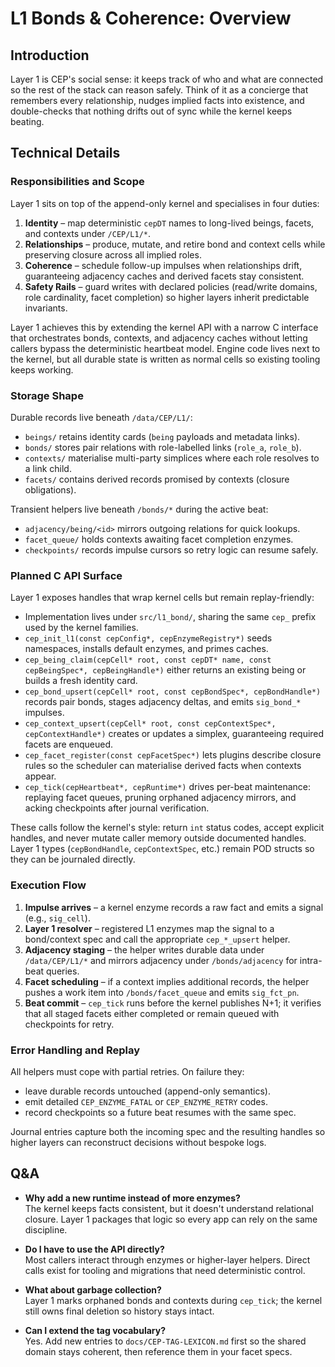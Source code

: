 # L1 Bonds & Coherence: Overview

## Introduction
Layer 1 is CEP's social sense: it keeps track of who and what are connected so the rest of the stack can reason safely. Think of it as a concierge that remembers every relationship, nudges implied facts into existence, and double-checks that nothing drifts out of sync while the kernel keeps beating.

## Technical Details
### Responsibilities and Scope
Layer 1 sits on top of the append-only kernel and specialises in four duties:
1. **Identity** – map deterministic `cepDT` names to long-lived beings, facets, and contexts under `/CEP/L1/*`.
2. **Relationships** – produce, mutate, and retire bond and context cells while preserving closure across all implied roles.
3. **Coherence** – schedule follow-up impulses when relationships drift, guaranteeing adjacency caches and derived facets stay consistent.
4. **Safety Rails** – guard writes with declared policies (read/write domains, role cardinality, facet completion) so higher layers inherit predictable invariants.

Layer 1 achieves this by extending the kernel API with a narrow C interface that orchestrates bonds, contexts, and adjacency caches without letting callers bypass the deterministic heartbeat model. Engine code lives next to the kernel, but all durable state is written as normal cells so existing tooling keeps working.

### Storage Shape
Durable records live beneath `/data/CEP/L1/`:
- `beings/` retains identity cards (`being` payloads and metadata links).
- `bonds/` stores pair relations with role-labelled links (`role_a`, `role_b`).
- `contexts/` materialise multi-party simplices where each role resolves to a link child.
- `facets/` contains derived records promised by contexts (closure obligations).

Transient helpers live beneath `/bonds/*` during the active beat:
- `adjacency/being/<id>` mirrors outgoing relations for quick lookups.
- `facet_queue/` holds contexts awaiting facet completion enzymes.
- `checkpoints/` records impulse cursors so retry logic can resume safely.

### Planned C API Surface
Layer 1 exposes handles that wrap kernel cells but remain replay-friendly:
- Implementation lives under `src/l1_bond/`, sharing the same `cep_` prefix used by the kernel families.
- `cep_init_l1(const cepConfig*, cepEnzymeRegistry*)` seeds namespaces, installs default enzymes, and primes caches.
- `cep_being_claim(cepCell* root, const cepDT* name, const cepBeingSpec*, cepBeingHandle*)` either returns an existing being or builds a fresh identity card.
- `cep_bond_upsert(cepCell* root, const cepBondSpec*, cepBondHandle*)` records pair bonds, stages adjacency deltas, and emits `sig_bond_*` impulses.
- `cep_context_upsert(cepCell* root, const cepContextSpec*, cepContextHandle*)` creates or updates a simplex, guaranteeing required facets are enqueued.
- `cep_facet_register(const cepFacetSpec*)` lets plugins describe closure rules so the scheduler can materialise derived facts when contexts appear.
- `cep_tick(cepHeartbeat*, cepRuntime*)` drives per-beat maintenance: replaying facet queues, pruning orphaned adjacency mirrors, and acking checkpoints after journal verification.

These calls follow the kernel's style: return `int` status codes, accept explicit handles, and never mutate caller memory outside documented handles. Layer 1 types (`cepBondHandle`, `cepContextSpec`, etc.) remain POD structs so they can be journaled directly.

### Execution Flow
1. **Impulse arrives** – a kernel enzyme records a raw fact and emits a signal (e.g., `sig_cell`).
2. **Layer 1 resolver** – registered L1 enzymes map the signal to a bond/context spec and call the appropriate `cep_*_upsert` helper.
3. **Adjacency staging** – the helper writes durable data under `/data/CEP/L1/*` and mirrors adjacency under `/bonds/adjacency` for intra-beat queries.
4. **Facet scheduling** – if a context implies additional records, the helper pushes a work item into `/bonds/facet_queue` and emits `sig_fct_pn`.
5. **Beat commit** – `cep_tick` runs before the kernel publishes N+1; it verifies that all staged facets either completed or remain queued with checkpoints for retry.

### Error Handling and Replay
All helpers must cope with partial retries. On failure they:
- leave durable records untouched (append-only semantics).
- emit detailed `CEP_ENZYME_FATAL` or `CEP_ENZYME_RETRY` codes.
- record checkpoints so a future beat resumes with the same spec.

Journal entries capture both the incoming spec and the resulting handles so higher layers can reconstruct decisions without bespoke logs.

## Q&A
- **Why add a new runtime instead of more enzymes?**  
  The kernel keeps facts consistent, but it doesn't understand relational closure. Layer 1 packages that logic so every app can rely on the same discipline.

- **Do I have to use the API directly?**  
  Most callers interact through enzymes or higher-layer helpers. Direct calls exist for tooling and migrations that need deterministic control.

- **What about garbage collection?**  
  Layer 1 marks orphaned bonds and contexts during `cep_tick`; the kernel still owns final deletion so history stays intact.

- **Can I extend the tag vocabulary?**  
  Yes. Add new entries to `docs/CEP-TAG-LEXICON.md` first so the shared domain stays coherent, then reference them in your facet specs.
